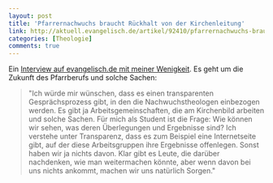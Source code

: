 ```yaml
---
layout: post
title: 'Pfarrernachwuchs braucht Rückhalt von der Kirchenleitung'
link: http://aktuell.evangelisch.de/artikel/92410/pfarrernachwuchs-braucht-rueckhalt-von-der-kirchenleitung
categories: [Theologie]
comments: true
---
```


Ein [Interview auf evangelisch.de mit meiner Wenigkeit](http://aktuell.evangelisch.de/artikel/92410/pfarrernachwuchs-braucht-rueckhalt-von-der-kirchenleitung).
Es geht um die Zukunft des Pfarrberufs und solche Sachen: <!--more-->

> "Ich würde mir wünschen, dass es einen transparenten Gesprächsprozess gibt, in den die Nachwuchstheologen einbezogen werden. Es gibt ja Arbeitsgemeinschaften, die am Kirchenbild arbeiten und solche Sachen. Für mich als Student ist die Frage: Wie können wir sehen, was deren Überlegungen und Ergebnisse sind? Ich verstehe unter Transparenz, dass es zum Beispiel eine Internetseite gibt, auf der diese Arbeitsgruppen ihre Ergebnisse offenlegen. Sonst haben wir ja nichts davon. Klar gibt es Leute, die darüber nachdenken, wie man weitermachen könnte, aber wenn davon bei uns nichts ankommt, machen wir uns natürlich Sorgen."